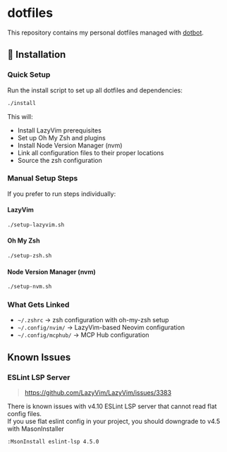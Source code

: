 # dotfiles

This repository contains my personal dotfiles managed with [dotbot](https://github.com/anishathalye/dotbot).

## 📁 Installation

### Quick Setup

Run the install script to set up all dotfiles and dependencies:

```bash
./install
```

This will:
- Install LazyVim prerequisites
- Set up Oh My Zsh and plugins
- Install Node Version Manager (nvm)
- Link all configuration files to their proper locations
- Source the zsh configuration

### Manual Setup Steps

If you prefer to run steps individually:

#### LazyVim
```bash
./setup-lazyvim.sh
```

#### Oh My Zsh
```bash
./setup-zsh.sh
```

#### Node Version Manager (nvm)
```bash
./setup-nvm.sh
```

### What Gets Linked

- `~/.zshrc` → zsh configuration with oh-my-zsh setup
- `~/.config/nvim/` → LazyVim-based Neovim configuration
- `~/.config/mcphub/` → MCP Hub configuration

## Known Issues

### ESLint LSP Server

> <https://github.com/LazyVim/LazyVim/issues/3383>

There is known issues with v4.10 ESLint LSP server that cannot read flat config files.  
If you use flat eslint config in your project, you should downgrade to v4.5 with MasonInstaller

```bash
:MsonInstall eslint-lsp 4.5.0
```
